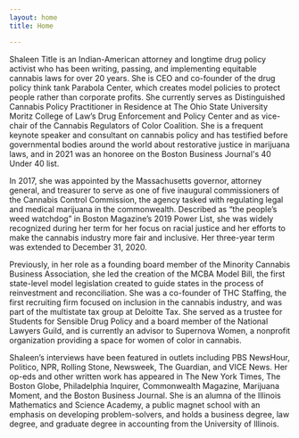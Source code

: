 ```yaml
---
layout: home
title: Home

---
```

<aside class="home__intro"> <figure class="home__avatar"></figure></aside> Shaleen Title is an Indian-American attorney and longtime drug policy activist who has been writing, passing, and implementing equitable cannabis laws for over 20 years. She is CEO and co-founder of the drug policy think tank Parabola Center, which creates model policies to protect people rather than corporate profits. She currently serves as Distinguished Cannabis Policy Practitioner in Residence at The Ohio State University Moritz College of Law’s Drug Enforcement and Policy Center and as vice-chair of the Cannabis Regulators of Color Coalition. She is a frequent keynote speaker and consultant on cannabis policy and has testified before governmental bodies around the world about restorative justice in marijuana laws, and in 2021 was an honoree on the Boston Business Journal's 40 Under 40 list.

In 2017, she was appointed by the Massachusetts governor, attorney general, and treasurer to serve as one of five inaugural commissioners of the Cannabis Control Commission, the agency tasked with regulating legal and medical marijuana in the commonwealth. Described as “the people’s weed watchdog” in Boston Magazine’s 2019 Power List, she was widely recognized during her term for her focus on racial justice and her efforts to make the cannabis industry more fair and inclusive. Her three-year term was extended to December 31, 2020.

Previously, in her role as a founding board member of the Minority Cannabis Business Association, she led the creation of the MCBA Model Bill, the first state-level model legislation created to guide states in the process of reinvestment and reconciliation. She was a co-founder of THC Staffing, the first recruiting firm focused on inclusion in the cannabis industry, and was part of the multistate tax group at Deloitte Tax. She served as a trustee for Students for Sensible Drug Policy and a board member of the National Lawyers Guild, and is currently an advisor to Supernova Women, a nonprofit organization providing a space for women of color in cannabis.

Shaleen’s interviews have been featured in outlets including PBS NewsHour, Politico, NPR, Rolling Stone, Newsweek, The Guardian, and VICE News. Her op-eds and other written work has appeared in The New York Times, The Boston Globe, Philadelphia Inquirer, Commonwealth Magazine, Marijuana Moment, and the Boston Business Journal. She is an alumna of the Illinois Mathematics and Science Academy, a public magnet school with an emphasis on developing problem-solvers, and holds a business degree, law degree, and graduate degree in accounting from the University of Illinois.